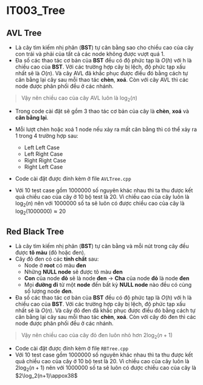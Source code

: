 # IT003_Tree

## AVL Tree

- Là cây tìm kiếm nhị phân (**BST**) tự cân bằng sao cho chiều cao của cây con trái và phải của tất cả các node không được vượt quá 1.
- Đa số các thao tác cơ bản của **BST** đều có độ phức tạp là $O(h)$ với h là chiều cao của **BST**. Với các trường hợp cây bị lệch, độ phức tạp xấu nhất sẽ là $O(n)$. Và cây AVL đã khắc phục được điều đó bằng cách tự cân bằng lại cây sau mỗi thao tác **chèn**, **xoá**. Còn với cây AVL thì các node được phân phối đều ở các nhánh.

> Vậy nên chiều cao của cây AVL luôn là $\log_2(n)$

- Trong code cài đặt sẽ gồm 3 thao tác cơ bản của cây là **chèn**, **xoá** và **cân bằng lại**.
- Mỗi lượt chèn hoặc xoá 1 node nếu xảy ra mất cân bằng thì có thể xảy ra 1 trong 4 trường hợp sau:

  - Left Left Case
  - Left Right Case
  - Right Right Case
  - Right Left Case

- Code cài đặt được đính kèm ở file `AVLTree.cpp`
- Với 10 test case gồm $1000000$ số nguyên khác nhau thì ta thu được kết quả chiều cao của cây ở $10$ bộ test là $20$. Vì chiều cao của cây luôn là $\log_2(n)$ nên với $1000000$ số ta sẽ luôn có được chiều cao của cây là $\log_2(1000000)\approx20$

## Red Black Tree

- Là cây tìm kiếm nhị phân (**BST**) tự cân bằng và mỗi nút trong cây đều được **tô màu** (đỏ hoặc đen).
- Cây đỏ đen có các **tính chất** sau:
  - Node ở **root** có màu **đen**
  - Những **NULL node** sẽ được tô màu **đen**
  - **Con** của node **đỏ** sẽ là node **đen** &rarr; **Cha** của node **đỏ** là node **đen**
  - Mọi **đường đi** từ một **node** đến bất kỳ **NULL node** nào đều có cùng số lượng node **đen**.
- Đa số các thao tác cơ bản của **BST** đều có độ phức tạp là $O(h)$ với h là chiều cao của **BST**. Với các trường hợp cây bị lệch, độ phức tạp xấu nhất sẽ là $O(n)$. Và cây đỏ đen đã khắc phục được điều đó bằng cách tự cân bằng lại cây sau mỗi thao tác **chèn**, **xoá**. Còn với cây đỏ đen thì các node được phân phối đều ở các nhánh.

> Vậy nên chiều cao của cây đỏ đen luôn nhỏ hơn $2\log_2(n+1)$

- Code cài đặt được đính kèm ở file `RBTree.cpp`
- Với 10 test case gồm $1000000$ số nguyên khác nhau thì ta thu được kết quả chiều cao của cây ở $10$ bộ test là $20$. Vì chiều cao của cây luôn là $2\log_2(n+1)$ nên với $1000000$ số ta sẽ luôn có được chiều cao của cây là $2\log_2(n+1)\appox38$
